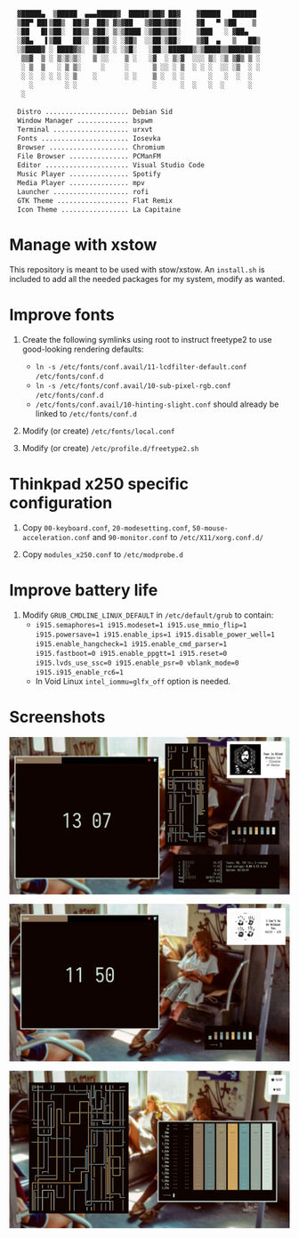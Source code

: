 ```
  ▓█████▄  ▒█████  ▄▄▄█████▓  █████▒██▓ ██▓    ▓█████   ██████ 
  ▒██▀ ██▌▒██▒  ██▒▓  ██▒ ▓▒▓██   ▒▓██▒▓██▒    ▓█   ▀ ▒██    ▒ 
  ░██   █▌▒██░  ██▒▒ ▓██░ ▒░▒████ ░▒██▒▒██░    ▒███   ░ ▓██▄   
  ░▓█▄   ▌▒██   ██░░ ▓██▓ ░ ░▓█▒  ░░██░▒██░    ▒▓█  ▄   ▒   ██▒
  ░▒████▓ ░ ████▓▒░  ▒██▒ ░ ░▒█░   ░██░░██████▒░▒████▒▒██████▒▒
   ▒▒▓  ▒ ░ ▒░▒░▒░   ▒ ░░    ▒ ░   ░▓  ░ ▒░▓  ░░░ ▒░ ░▒ ▒▓▒ ▒ ░
   ░ ▒  ▒   ░ ▒ ▒░     ░     ░      ▒ ░░ ░ ▒  ░ ░ ░  ░░ ░▒  ░ ░
   ░ ░  ░ ░ ░ ░ ▒    ░       ░ ░    ▒ ░  ░ ░      ░   ░  ░  ░  
     ░        ░ ░                   ░      ░  ░   ░  ░      ░  
   ░                                                           

  Distro ..................... Debian Sid
  Window Manager ............. bspwm
  Terminal ................... urxvt
  Fonts ...................... Iosevka
  Browser .................... Chromium
  File Browser ............... PCManFM
  Editor ..................... Visual Studio Code
  Music Player ............... Spotify
  Media Player ............... mpv
  Launcher ................... rofi
  GTK Theme .................. Flat Remix
  Icon Theme ................. La Capitaine

```
 Manage with xstow
 =============

This repository is meant to be used with stow/xstow. An `install.sh` is included to add all
the needed packages for my system, modify as wanted.

 Improve fonts
 =============

1) Create the following symlinks using root to instruct freetype2 to use good-looking rendering defaults:
   - `ln -s /etc/fonts/conf.avail/11-lcdfilter-default.conf /etc/fonts/conf.d`
   - `ln -s /etc/fonts/conf.avail/10-sub-pixel-rgb.conf /etc/fonts/conf.d`
   - `/etc/fonts/conf.avail/10-hinting-slight.conf` should already be linked to `/etc/fonts/conf.d`

2) Modify (or create) `/etc/fonts/local.conf`

3) Modify (or create) `/etc/profile.d/freetype2.sh`


 Thinkpad x250 specific configuration
 ====================================

1) Copy `00-keyboard.conf`, `20-modesetting.conf`, `50-mouse-acceleration.conf` and `90-monitor.conf` to `/etc/X11/xorg.conf.d/`

2) Copy `modules_x250.conf` to `/etc/modprobe.d`


 Improve battery life
 ====================

1) Modify `GRUB_CMDLINE_LINUX_DEFAULT` in `/etc/default/grub` to contain:
   - `i915.semaphores=1 i915.modeset=1 i915.use_mmio_flip=1 i915.powersave=1 i915.enable_ips=1 i915.disable_power_well=1 i915.enable_hangcheck=1 i915.enable_cmd_parser=1 i915.fastboot=0 i915.enable_ppgtt=1 i915.reset=0 i915.lvds_use_ssc=0 i915.enable_psr=0 vblank_mode=0 i915.i915_enable_rc6=1`
   - In Void Linux `intel_iommu=glfx_off` option is needed.

 Screenshots
 ==========

 ![Scrot1](1.png)

 ![Scrot2](2.png)

 ![Scrot3](3.png)


